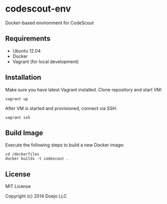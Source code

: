 # codescout-env

Docker-based environment for CodeScout

## Requirements

- Ubuntu 12.04
- Docker
- Vagrant (for local development)

## Installation

Make sure you have latest Vagrant installed. Clone repository and start VM:

```
vagrant up
```

After VM is started and provisioned, connect via SSH:

```
vagrant ssh
```

## Build Image

Execute the following steps to build a new Docker image:

```
cd /dockerfiles
docker builds -t codescout .
```

## License

MIT License

Copyright (c) 2014 Doejo LLC